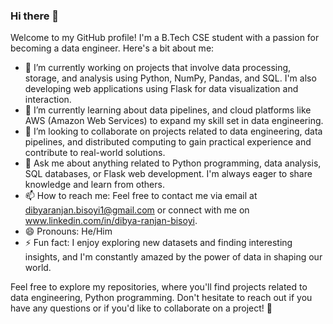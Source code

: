 ### Hi there 👋

Welcome to my GitHub profile! I'm a B.Tech CSE student with a passion for becoming a data engineer. Here's a bit about me:

- 🔭 I’m currently working on projects that involve data processing, storage, and analysis using Python, NumPy, Pandas, and SQL. I'm also developing web applications using Flask for data visualization and interaction.
- 🌱 I’m currently learning about data pipelines, and cloud platforms like AWS (Amazon Web Services) to expand my skill set in data engineering.
- 👯 I’m looking to collaborate on projects related to data engineering, data pipelines, and distributed computing to gain practical experience and contribute to real-world solutions.
- 💬 Ask me about anything related to Python programming, data analysis, SQL databases, or Flask web development. I'm always eager to share knowledge and learn from others.
- 📫 How to reach me: Feel free to contact me via email at [dibyaranjan.bisoyi1@gmail.com](mailto:your.email@example.com) or connect with me on www.linkedin.com/in/dibya-ranjan-bisoyi.
- 😄 Pronouns: He/Him
- ⚡ Fun fact: I enjoy exploring new datasets and finding interesting insights, and I'm constantly amazed by the power of data in shaping our world.

Feel free to explore my repositories, where you'll find projects related to data engineering, Python programming. Don't hesitate to reach out if you have any questions or if you'd like to collaborate on a project! 🚀
